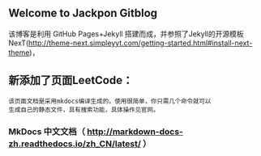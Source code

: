## Welcome to Jackpon Gitblog
该博客是利用 GitHub Pages+Jekyll 搭建而成，并参照了Jekyll的开源模板NexT(http://theme-next.simpleyyt.com/getting-started.html#install-next-theme)，
## 新添加了页面LeetCode：
    该页面文档是采用mkdocs编译生成的，使用很简单，你只需几个命令就可以
    生成自己的静态文件，具有搜索功能，具体操作见官网。

###    MkDocs 中文文档（ http://markdown-docs-zh.readthedocs.io/zh_CN/latest/ ）
